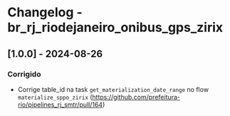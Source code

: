 # Changelog - br_rj_riodejaneiro_onibus_gps_zirix

## [1.0.0] - 2024-08-26

### Corrigido
- Corrige table_id na task `get_materialization_date_range` no flow `materialize_sppo_zirix` (https://github.com/prefeitura-rio/pipelines_rj_smtr/pull/164)
